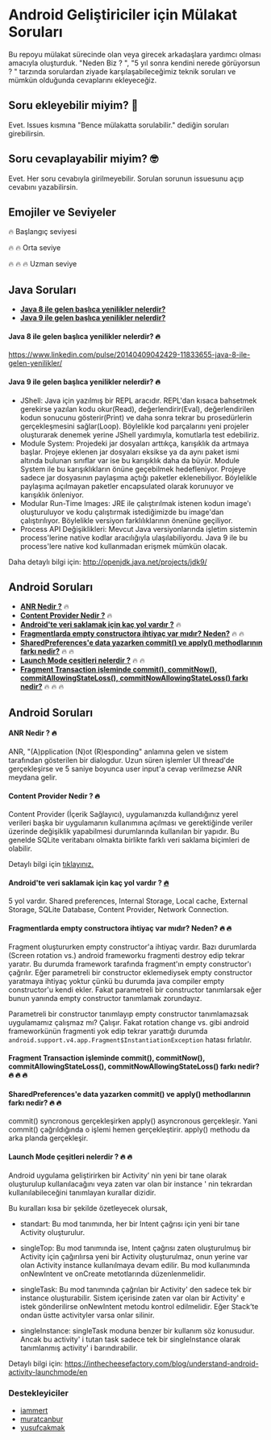 # Android Geliştiriciler için Mülakat Soruları

Bu repoyu mülakat sürecinde olan veya girecek arkadaşlara yardımcı olması amacıyla oluşturduk. "Neden Biz ? ", "5 yıl sonra kendini nerede görüyorsun ? " tarzında sorulardan ziyade karşılaşabileceğimiz teknik soruları ve mümkün olduğunda cevaplarını ekleyeceğiz.

## Soru ekleyebilir miyim? 🤔
Evet. Issues kısmına "Bence mülakatta sorulabilir." dediğin soruları girebilirsin.

## Soru cevaplayabilir miyim? 🤓
Evet. Her soru cevabıyla girilmeyebilir. Sorulan sorunun issuesunu açıp cevabını yazabilirsin.

## Emojiler ve Seviyeler

:fire: Başlangıç seviyesi

:fire: :fire: Orta seviye

:fire: :fire: :fire: Uzman seviye 

## Java Soruları 

*   **[Java 8 ile gelen başlıca yenilikler nelerdir?](#java8)**
*   **[Java 9 ile gelen başlıca yenilikler nelerdir?](#java9)**

#### <a name="java8"></a> Java 8 ile gelen başlıca yenilikler nelerdir? :fire:
https://www.linkedin.com/pulse/20140409042429-11833655-java-8-ile-gelen-yenilikler/

#### <a name="java9"></a> Java 9 ile gelen başlıca yenilikler nelerdir? :fire:
* JShell: Java için yazılmış bir REPL aracıdır. REPL'dan kısaca bahsetmek gerekirse yazılan kodu okur(Read), değerlendirir(Eval), değerlendirilen kodun sonucunu gösterir(Print) ve daha sonra tekrar bu prosedürlerin gerçekleşmesini sağlar(Loop). Böylelikle kod parçalarını yeni projeler oluşturarak denemek yerine JShell yardımıyla, komutlarla test edebiliriz.
* Module System: Projedeki jar dosyaları arttıkça, karışıklık da artmaya başlar. Projeye eklenen jar dosyaları eksikse ya da aynı paket ismi altında bulunan sınıflar var ise bu karışıklık daha da büyür. Module System ile bu karışıklıkların önüne geçebilmek hedefleniyor. Projeye sadece jar dosyasının paylaşıma açtığı paketler eklenebiliyor. Böylelikle paylaşıma açılmayan paketler encapsulated olarak korunuyor ve karışıklık önleniyor.
* Modular Run-Time Images: JRE ile çalıştırılmak istenen kodun image'ı oluşturuluyor ve kodu çalıştırmak istediğimizde bu image'dan çalıştırılıyor. Böylelikle versiyon farklılıklarının önenüne geçiliyor.
* Process API Değişiklikleri: Mevcut Java versiyonlarında işletim sistemin process'lerine native kodlar aracılığıyla ulaşılabiliyordu. Java 9 ile bu process'lere native kod kullanmadan erişmek mümkün olacak.

Daha detaylı bilgi için: http://openjdk.java.net/projects/jdk9/

## Android Soruları

*  **[ANR Nedir ?](#anr)** :fire:  
*  **[Content Provider Nedir ?](#contentprovider)** :fire:  
*  **[Android'te veri saklamak için kaç yol vardır ?](#datastore)** :fire: 
*  **[Fragmentlarda empty constructora ihtiyaç var mıdır? Neden?](#fragmentempty)** :fire: :fire: 
*  **[SharedPreferences'e data yazarken commit() ve apply() methodlarının farkı nedir?](#sharedpref)** :fire: :fire: 
*  **[Launch Mode çeşitleri nelerdir ?](#launchmode)** :fire: :fire: 
*  **[Fragment Transaction işleminde commit(), commitNow(), commitAllowingStateLoss(), commitNowAllowingStateLoss() farkı nedir?](#fragmentcommit)** :fire: :fire: :fire: 


## Android Soruları

#### <a name="anr"></a> ANR Nedir ? :fire:
ANR, "(A)pplication (N)ot (R)esponding" anlamına gelen ve sistem tarafından gösterilen bir dialogdur. Uzun süren işlemler UI thread'de gerçekleşirse ve 5 saniye boyunca user input'a cevap verilmezse ANR meydana gelir.

#### <a name="contentprovider"></a> Content Provider Nedir ? :fire:
Content Provider (İçerik Sağlayıcı), uygulamanızda kullandığınız yerel verileri başka bir uygulamanın kullanımına açılması ve gerektiğinde veriler üzerinde değişiklik yapabilmesi durumlarında kullanılan bir yapıdır. Bu genelde SQLite veritabanı olmakta birlikte farklı veri saklama biçimleri de olabilir.

Detaylı bilgi için [tıklayınız.](https://developer.android.com/guide/topics/providers/content-providers.html)

#### <a name="datastore"></a> Android'te veri saklamak için kaç yol vardır ? [:fire:](https://github.com/yusufcakmak/Android-Mulakat/issues/1)
5 yol vardır. Shared preferences, Internal Storage, Local cache, External Storage, SQLite Database, Content Provider, Network Connection.

#### <a name="fragmentempty"></a> Fragmentlarda empty constructora ihtiyaç var mıdır? Neden? :fire: :fire:
Fragment oluştururken empty constructor'a ihtiyaç vardır. Bazı durumlarda (Screen rotation vs.) android frameworku fragmenti destroy edip tekrar yaratır. Bu durumda framework tarafında fragment'ın empty constructor'ı çağrılır. Eğer parametreli bir constructor eklemediysek empty constructor yaratmaya ihtiyaç yoktur çünkü bu durumda java compiler empty constructor'u kendi ekler. Fakat parametreli bir constructor tanımlarsak eğer bunun yanında empty constructor tanımlamak zorundayız. 

Parametreli bir constructor tanımlayıp empty constructor tanımlamazsak uygulamamız çalışmaz mı? Çalışır. Fakat rotation change vs. gibi android frameworkünün fragmenti yok edip tekrar yarattığı durumda ```android.support.v4.app.Fragment$InstantiationException``` hatası fırlatılır.

#### <a name="fragmentcommit"></a> Fragment Transaction işleminde commit(), commitNow(), commitAllowingStateLoss(), commitNowAllowingStateLoss() farkı nedir? :fire: :fire: :fire:

#### <a name="sharedpref"></a> SharedPreferences'e data yazarken commit() ve apply() methodlarının farkı nedir? :fire: :fire:
commit() syncronous gerçekleşirken apply() asyncronous gerçekleşir. Yani commit() çağrıldığında o işlemi hemen gerçekleştirir. apply()  methodu da arka planda gerçekleşir.

#### <a name="launchmode"></a> Launch Mode çeşitleri nelerdir ? :fire: :fire:
Android uygulama geliştirirken bir Activity’ nin yeni bir tane olarak oluşturulup kullanılacağını veya zaten var olan bir instance ' nin tekrardan kullanılabileceğini tanımlayan kurallar dizidir.

Bu kuralları kısa bir şekilde özetleyecek olursak, 

* standart: Bu mod tanımında, her bir Intent çağrısı için yeni bir tane Activity oluşturulur.

* singleTop: Bu mod tanımında ise, Intent çağrısı zaten oluşturulmuş bir Activity için çağırılırsa yeni bir Activity oluşturulmaz, onun yerine var olan Activity instance kullanılmaya devam edilir. Bu mod kullanımında onNewIntent ve onCreate metotlarında düzenlenmelidir.

* singleTask: Bu mod tanımında çağrılan bir Activity' den sadece tek bir instance oluşturabilir. Sistem içerisinde zaten var olan bir Activity' e istek gönderilirse onNewIntent metodu kontrol edilmelidir. Eğer Stack’te ondan üstte activityler varsa onlar silinir.

* singleInstance: singleTask moduna benzer bir kullanım söz konusudur. Ancak bu activity' i tutan task sadece tek bir singleInstance olarak tanımlanmış activity' i barındırabilir.

Detaylı bilgi için: https://inthecheesefactory.com/blog/understand-android-activity-launchmode/en

### Destekleyiciler
* [iammert](https://github.com/iammert)
* [muratcanbur](https://github.com/muratcanbur)
* [yusufcakmak](https://github.com/yusufcakmak)
